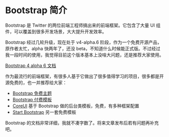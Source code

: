 Bootstrap 简介
========

Bootstrap 是 Twitter 的两位前端工程师搞出来的前端框架。它包含了大量 UI 组件，可以覆盖到很多开发场景，大大提升开发效率。

Bootstrap 经过几轮升级，现在处于 v4-alpha.6 阶段，作为一个免费开源产品，原作者太忙，alpha 快两年了，还没 beta，不知道什么时候能正式版。不过经过我一段时间的使用，我觉得目前这个版本基本上没啥大问题，还是推荐大家使用。

[Bootstrap 4 alpha 6 文档](http://v4-alpha.getbootstrap.com)

作为最流行的前端框架，有很多人基于它做出了很多值得学习的项目，很多都是开源免费的，也一并推荐给大家：

* [Bootstrap 免费主题](https://bootswatch.com/)
* [Bootstrap 付费模板](https://wrapbootstrap.com/)
* [CoreUI](http://coreui.io/) 基于 Bootstrap 做的后台类模板，免费，有多种框架配置
* [Start Bootstrap](https://startbootstrap.com/) 另一套免费模板

Bootstrap 的文档非常详细，我就不凑字数了。将来文章发布后若有问题再补充吧。